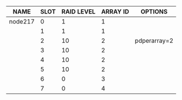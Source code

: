 | NAME | SLOT | RAID LEVEL | ARRAY ID | OPTIONS |
| ---- | ---- | ---------- | -------- | ------- |
| node217 | 0 | 1 | 1 |  |
|  | 1 | 1 | 1 |  |
|  | 2 | 10 | 2 | pdperarray=2 |
|  | 3 | 10 | 2 |  |
|  | 4 | 10 | 2 |  |
|  | 5 | 10 | 2 |  |
|  | 6 | 0 | 3 |  |
|  | 7 | 0 | 4 |  |
